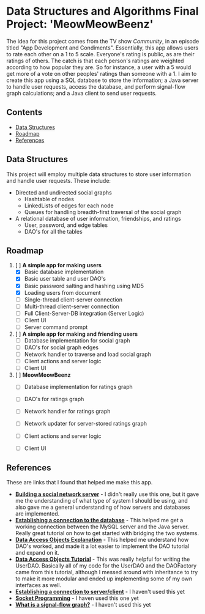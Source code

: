 # Data Structures and Algorithms Final Project: 'MeowMeowBeenz'
The idea for this project comes from the TV show *Community*, in an episode titled "App Development and Condiments". Essentially, this app allows users to rate each other on a 1 to 5 scale. Everyone's rating is public, as are their ratings of others. The catch is that each person's ratings are weighted according to how popular they are. So for instance, a user with a 5 would get more of a vote on other peoples' ratings than someone with a 1. I aim to create this app using a SQL database to store the information; a Java server to handle user requests, access the database, and perform signal-flow graph calculations; and a Java client to send user requests.

## Contents
* [Data Structures](https://github.com/A1Liu/DSFP/blob/master/Project-Proposal.md#data-structures)
* [Roadmap](https://github.com/A1Liu/DSFP/blob/master/Project-Proposal.md#roadmap)
* [References](https://github.com/A1Liu/DSFP/blob/master/Project-Proposal.md#references)


## Data Structures
This project will employ multiple data structures to store user information and handle user requests. These include:
* Directed and undirected social graphs
  * Hashtable of nodes
  * LinkedLists of edges for each node
  * Queues for handling breadth-first traversal of the social graph
* A relational database of user information, friendships, and ratings
  * User, password, and edge tables
  * DAO's for all the tables


## Roadmap
1. [ ] **A simple app for making users**
    * [x] Basic database implementation
    * [x] Basic user table and user DAO's
    * [x] Basic password salting and hashing using MD5
    * [x] Loading users from document
    * [ ] Single-thread client-server connection
    * [ ] Multi-thread client-server connection
    * [ ] Full Client-Server-DB integration (Server Logic)
    * [ ] Client UI 
    * [ ] Server command prompt
2. [ ] **A simple app for making and friending users**
    * [ ] Database implementation for social graph
    * [ ] DAO's for social graph edges
    * [ ] Network handler to traverse and load social graph
    * [ ] Client actions and server logic
    * [ ] Client UI
3. [ ] **MeowMeowBeenz**
    * [ ] Database implementation for ratings graph
    * [ ] DAO's for ratings graph
    * [ ] Network handler for ratings graph
    * [ ] Network updater for server-stored ratings graph
    * [ ] Client actions and server logic
    * [ ] Client UI


## References
These are links that I found that helped me make this app. 
* [**Building a social network server**](https://github.com/speedment/speedment/wiki/Tutorial:-Build-a-Social-Network) - I didn't really use this one, but it gave me the understanding of what type of system I should be using, and also gave me a general understanding of how servers and databases are implemented.
* [**Establishing a connection to the database**](https://stackoverflow.com/questions/2839321/connect-java-to-a-mysql-database) - This helped me get a working connection between the MySQL server and the Java server. Really great tutorial on how to get started with bridging the two systems.
* [**Data Access Objects Explanation**](https://stackoverflow.com/questions/19154202/data-access-object-dao-in-java) - This helped me understand how DAO's worked, and made it a lot easier to implement the DAO tutorial and expand on it.
* [**Data Access Objects Tutorial**](http://balusc.omnifaces.org/2008/07/dao-tutorial-data-layer.html) - This was really helpful for writing the UserDAO. Basically all of my code for the UserDAO and the DAOFactory came from this tutorial, although I messed around with inheritance to try to make it more modular and ended up implementing some of my own interfaces as well.
* [**Establishing a connection to server/client**](http://www.ejbtutorial.com/distributed-systems/hello-world-for-socket-programming-using-java) - I haven't used this yet
* [**Socket Programming**](https://www.javaworld.com/article/2077322/core-java/core-java-sockets-programming-in-java-a-tutorial.html) - I haven used this one yet
* [**What is a signal-flow graph?**](https://en.wikipedia.org/wiki/Signal-flow_graph) - I haven't used this yet
